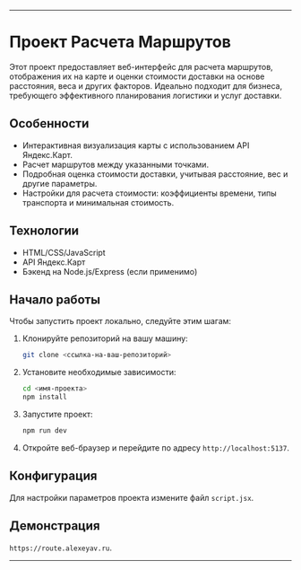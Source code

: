 
---

# Проект Расчета Маршрутов

Этот проект предоставляет веб-интерфейс для расчета маршрутов, отображения их на карте и оценки стоимости доставки на основе расстояния, веса и других факторов. Идеально подходит для бизнеса, требующего эффективного планирования логистики и услуг доставки.

## Особенности

- Интерактивная визуализация карты с использованием API Яндекс.Карт.
- Расчет маршрутов между указанными точками.
- Подробная оценка стоимости доставки, учитывая расстояние, вес и другие параметры.
- Настройки для расчета стоимости: коэффициенты времени, типы транспорта и минимальная стоимость.

## Технологии

- HTML/CSS/JavaScript
- API Яндекс.Карт
- Бэкенд на Node.js/Express (если применимо)

## Начало работы

Чтобы запустить проект локально, следуйте этим шагам:

1. Клонируйте репозиторий на вашу машину:
   ```bash
   git clone <ссылка-на-ваш-репозиторий>
   ```
2. Установите необходимые зависимости:
   ```bash
   cd <имя-проекта>
   npm install
   ```
3. Запустите проект:
   ```bash
   npm run dev
   ```
4. Откройте веб-браузер и перейдите по адресу `http://localhost:5137`.

## Конфигурация

Для настройки параметров проекта измените файл `script.jsx`.

## Демонстрация

`https://route.alexeyav.ru`.

---